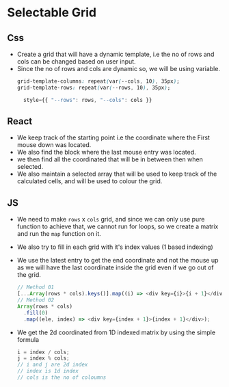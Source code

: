 # Selectable Grid

## Css

- Create a grid that will have a dynamic template, i.e the no of rows and cols can be changed based on user input.
- Since the no of rows and cols are dynamic so, we will be using variable.
  ```css
  grid-template-columns: repeat(var(--cols, 10), 35px);
  grid-template-rows: repeat(var(--rows, 10), 35px);
  ```
  ```js
    style={{ "--rows": rows, "--cols": cols }}
  ```

## React

- We keep track of the starting point i.e the coordinate where the First mouse down was located.
- We also find the block where the last mouse entry was located.
- we then find all the coordinated that will be in between then when selected.
- We also maintain a selected array that will be used to keep track of the calculated cells, and will be used to colour the grid.

## JS

- We need to make `rows` x `cols` grid, and since we can only use pure function to achieve that, we cannot run for loops, so we create a matrix and run the `map` function on it.
- We also try to fill in each grid with it's index values (1 based indexing)
- We use the latest entry to get the end coordinate and not the mouse up as we will have the last coordinate inside the grid even if we go out of the grid.

  ```js
  // Method 01
  [...Array(rows * cols).keys()].map((i) => <div key={i}>{i + 1}</div>);
  // Method 02
  Array(rows * cols)
    .fill(0)
    .map((ele, index) => <div key={index + 1}>{index + 1}</div>);
  ```

- We get the 2d coordinated from 1D indexed matrix by using the simple formula
  ```js
  i = index / cols;
  j = index % cols;
  // i and j are 2d index
  // index is 1d index
  // cols is the no of coloumns
  ```
